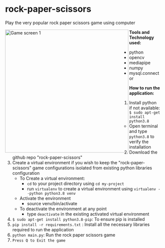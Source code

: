 # rock-paper-scissors

Play the very popular rock paper scissors game using computer

<img align="left" src='images/image1.png' width="400" alt='Game screen 1'>

**Tools and Technology used:**
- python
- opencv
- mediapipe
- numpy
- mysql.connector

**How to run the application:**
1. Install python if not available: `$ sudo apt-get install python3.8`
    - Open terminal and type `python3.8` to verify the installation
2. Download the github repo "rock-paper-scissors"
3. Create a virtual environment if you wish to keep the "rock-paper-scissors" game configurations isolated from existing python libraries configuration
    - To Create a virtual environment:
      - `cd` to your project directory using `cd my-project`
      - run `virtualenv` to create a virtual environment using `virtualenv --python python3.8 venv`
    - Activate the environment
       - source venv/bin/activate
    - To deactivate the environment at any point
      - type `deactivate` in the existing activated virtual environment
4. `$ sudo apt-get install python3.8-pip`: To ensure pip is installed
5. `pip install -r requirements.txt` : Install all the necessary libraries required to run the application
6. `python main.py`: Run the rock paper scissors game
7. `Press Q to Exit the game`

